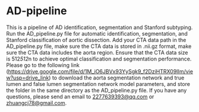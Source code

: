 # AD-pipeline
This is a pipeline of AD identification, segmentation and Stanford subtyping.
Run the AD_pipeline.py file for automatic identification, segmentation, and Stanford classification of aortic dissection. Add your CTA data path in the AD_pipeline.py file, make sure the CTA data is stored in .nii.gz format, make sure the CTA data includes the aorta region. Ensure that the CTA data size is 512*512*n to achieve optimal classification and segmentation performance.
Please go to the following link (https://drive.google.com/file/d/1M_iO6JBVx93YySgk9_f2DziHTRX09IIm/view?usp=drive_link) to download the aorta segmentation network and true lumen and false lumen segmentation network model parameters, and store the folder in the same directory as the AD_pipeline.py file.
If you have any questions, please send an email to 2277639393@qq.com or zhuangcj78@gmail.com.
